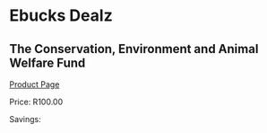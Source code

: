 
# Ebucks Dealz
## The Conservation, Environment and Animal Welfare Fund
[Product Page](https://www.ebucks.com/web/shop/productSelected.do?prodId=1133148387&catId=365579701)

Price: R100.00

Savings: 


	